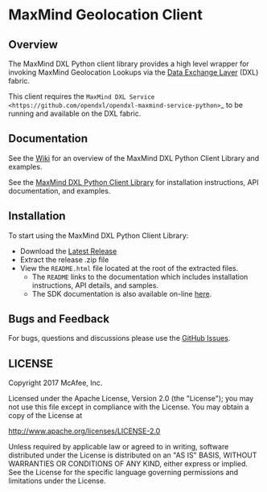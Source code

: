 # MaxMind Geolocation Client

## Overview

The MaxMind DXL Python client library provides a high level wrapper for invoking MaxMind Geolocation Lookups
via the [Data Exchange Layer](http://www.mcafee.com/us/solutions/data-exchange-layer.aspx) (DXL) fabric.

This client requires the `MaxMind DXL Service <https://github.com/opendxl/opendxl-maxmind-service-python>`_
to be running and available on the DXL fabric.

## Documentation

See the [Wiki](https://github.com/opendxl/opendxl-maxmind-client-python/wiki) for an overview of the MaxMind DXL
Python Client Library and examples.

See the [MaxMind DXL Python Client Library](https://opendxl.github.io/opendxl-maxmind-client-python/pydoc) for
installation instructions, API documentation, and examples.

## Installation

To start using the MaxMind DXL Python Client Library:

* Download the [Latest Release](https://github.com/opendxl/opendxl-maxmind-client-python/releases/latest)
* Extract the release .zip file
* View the `README.html` file located at the root of the extracted files.
  * The `README` links to the documentation which includes installation instructions, API details, and samples.
  * The SDK documentation is also available on-line [here](https://opendxl.github.io/opendxl-maxmind-client-python/pydoc).

## Bugs and Feedback

For bugs, questions and discussions please use the [GitHub Issues](https://github.com/opendxl/opendxl-maxmind-client-python/issues).

## LICENSE

Copyright 2017 McAfee, Inc.

Licensed under the Apache License, Version 2.0 (the "License"); you may not use this file except in compliance with the License. You may obtain a copy of the License at

http://www.apache.org/licenses/LICENSE-2.0

Unless required by applicable law or agreed to in writing, software distributed under the License is distributed on an "AS IS" BASIS, WITHOUT WARRANTIES OR CONDITIONS OF ANY KIND, either express or implied. See the License for the specific language governing permissions and limitations under the License.

